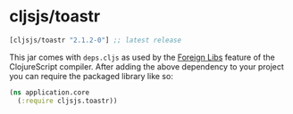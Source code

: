# cljsjs/toastr

[](dependency)
```clojure
[cljsjs/toastr "2.1.2-0"] ;; latest release
```
[](/dependency)

This jar comes with `deps.cljs` as used by the [Foreign Libs][flibs] feature
of the ClojureScript compiler. After adding the above dependency to your project
you can require the packaged library like so:

```clojure
(ns application.core
  (:require cljsjs.toastr))
```

[flibs]: https://clojurescript.org/reference/packaging-foreign-deps
